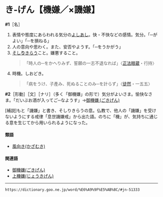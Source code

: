 # き‐げん【機嫌／×譏嫌】

**\#1**［名］
1. 表情や態度にあらわれる気分の[よしあし](よしあし（善し悪し／良し悪し）)。快・不快などの感情。気分。「─がよい」「─を損ねる」    
2. 人の意向や思わく。また、安否やようす。「─をうかがう」
3. [そし**り**](%E3%81%9D%E3%81%97%E3%82%8B%EF%BC%88%E8%AC%97%E3%82%8B%EF%BC%8F%E8%AD%8F%E3%82%8B%EF%BC%8F%E8%AA%B9%E3%82%8B%EF%BC%89.md)[きらう](きらう（嫌う）)こと。嫌悪すること。    
    >「時人の─をかへりみず、誓願の一志不退なれば」〈[正法眼蔵](https://dictionary.goo.ne.jp/word/%E6%AD%A3%E6%B3%95%E7%9C%BC%E8%94%B5/#jn-110113)・行持〉
4. 時機。しおどき。    
    >「病をうけ、子產み、死ぬることのみ─を計らず」〈[徒然](https://dictionary.goo.ne.jp/word/%E5%BE%92%E7%84%B6%E8%8D%89/#jn-148773)・一五五〉
        

**\#2**［形動］［文］［ナリ］（多く「御機嫌」の形で）気分がよいさま。愉快なさま。「だいぶお酒が入ってご─なようす」→[御機嫌 (ごきげん)](https://dictionary.goo.ne.jp/word/%E5%BE%A1%E6%A9%9F%E5%AB%8C/#jn-76455) 

\[補説\]もと「譏嫌」と書き、そしりきらうの意。仏教で、他人の「譏嫌」を受けないようにする戒律「息世譏嫌戒」から出た語。のちに「機」が、気持ちに通じる意を生じてから用いられるようになった。

#### 類語

-   [風向き(かざむき)](https://dictionary.goo.ne.jp/word/%E9%A2%A8%E5%90%91%E3%81%8D_%28%E3%81%8B%E3%81%96%E3%82%80%E3%81%8D%29/#jn-40222)

#### 関連語

-   [御機嫌(ごきげん)](https://dictionary.goo.ne.jp/word/%E5%BE%A1%E6%A9%9F%E5%AB%8C/#jn-76455)
-   [上機嫌(じょうきげん)](https://dictionary.goo.ne.jp/word/%E4%B8%8A%E6%A9%9F%E5%AB%8C/#jn-107886)

---
`https://dictionary.goo.ne.jp/word/%E6%A9%9F%E5%AB%8C/#jn-51333`